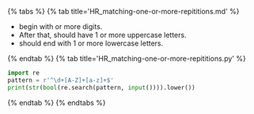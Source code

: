 {% tabs %}
{% tab title='HR_matching-one-or-more-repititions.md' %}

* begin with  or more digits.
* After that, should have 1 or more uppercase letters.
* should end with 1 or more lowercase letters.

{% endtab %}
{% tab title='HR_matching-one-or-more-repititions.py' %}

```py
import re
pattern = r'^\d+[A-Z]+[a-z]+$'
print(str(bool(re.search(pattern, input()))).lower())
```

{% endtab %}
{% endtabs %}